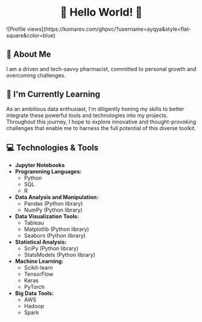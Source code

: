 <h1 align='center'> 🌟 Hello World! 🌟 </h1>
![Profile views](https://komarev.com/ghpvc/?username=ayqya&style=flat-square&color=blue)

## :bubble_tea: About Me
I am a driven and tech-savvy pharmacist, committed to personal growth and overcoming challenges.

## 🌱 I'm Currently Learning
As an ambitious data enthusiast, I'm diligently honing my skills to better integrate these powerful tools and technologies into my projects. Throughout this journey, I hope to explore innovative and thought-provoking challenges that enable me to harness the full potential of this diverse toolkit.

## 💻 Technologies & Tools
- **Jupyter Notebooks**
- **Programming Languages:**
  - Python
  - SQL
  - R
- **Data Analysis and Manipulation:**
  - Pandas (Python library)
  - NumPy (Python library)
- **Data Visualization Tools:**
  - Tableau
  - Matplotlib (Python library)
  - Seaborn (Python library)
- **Statistical Analysis:**
  - SciPy (Python library)
  - StatsModels (Python library)
- **Machine Learning:**
  - Scikit-learn
  - TensorFlow
  - Keras
  - PyTorch
- **Big Data Tools:**
  - AWS
  - Hadoop
  - Spark
